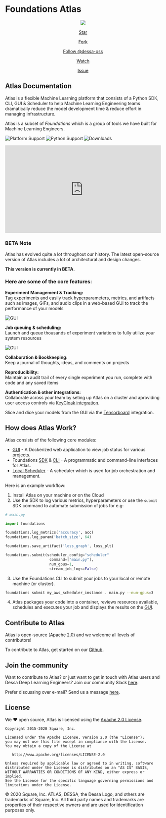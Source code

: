# Foundations Atlas

<p align="center">
  <img src="assets/images/dessa-square-logo.png">
</p>

<!-- Place this tag in your head or just before your close body tag. -->
<script async defer src="https://buttons.github.io/buttons.js"></script>

<div align="center">
<!-- Place this tag where you want the button to render. -->
<a class="github-button" href="https://github.com/dessa-oss/atlas" data-color-scheme="no-preference: light; light: light; dark: dark;" data-icon="octicon-star" data-size="large" data-show-count="true" aria-label="Star dessa-oss/atlas on GitHub">Star</a>

<!-- Place this tag where you want the button to render. -->
<a class="github-button" href="https://github.com/dessa-oss/atlas/fork" data-color-scheme="no-preference: light; light: light; dark: dark;" data-icon="octicon-repo-forked" data-size="large" data-show-count="true" aria-label="Fork dessa-oss/atlas on GitHub">Fork</a>

<!-- Place this tag where you want the button to render. -->
<a class="github-button" href="https://github.com/dessa-oss" data-color-scheme="no-preference: light; light: light; dark: dark;" data-size="large" data-show-count="true" aria-label="Follow @dessa-oss on GitHub">Follow @dessa-oss</a>

<!-- Place this tag where you want the button to render. -->
<a class="github-button" href="https://github.com/dessa-oss/atlas/subscription" data-color-scheme="no-preference: light; light: light; dark: dark;" data-icon="octicon-eye" data-size="large" data-show-count="true" aria-label="Watch dessa-oss/atlas on GitHub">Watch</a>

<!-- Place this tag where you want the button to render. -->
<a class="github-button" href="https://github.com/dessa-oss/atlas/issues" data-color-scheme="no-preference: light; light: light; dark: dark;" data-icon="octicon-issue-opened" data-size="large" data-show-count="true" aria-label="Issue dessa-oss/atlas on GitHub">Issue</a>
</div>

## Atlas Documentation 

Atlas is a flexible Machine Learning platform that consists of a Python SDK, CLI, GUI & Scheduler to help Machine Learning Engineering teams dramatically reduce the model development time & reduce effort in managing infrastructure.

Atlas is a subset of *Foundations* which is a group of tools we have built for Machine Learning Engineers. 

![Platform Support](https://img.shields.io/badge/Platforms-osx%20%7C%20linux%20%7C%20windows-lightgrey "platform")
![Python Support](https://img.shields.io/badge/Python-%3E3.6-brightgreen "python")
![Downloads](https://img.shields.io/badge/Downloads-2000+-brightgreen "downloads")

<div style="position: relative; padding-bottom: 56.25%; height: 0; overflow: hidden; max-width: 100%; height: auto;">
  <iframe src="https://www.youtube.com/embed/YnwtO48UYAU?start=2" frameborder="0" allowfullscreen style="position: absolute; top: 0; left: 0; width: 100%; height: 100%;"></iframe>
</div>

### BETA Note

Atlas has evolved quite a lot throughout our history. The latest open-source version of Atlas includes a lot of architectural and design changes. 

**This version is currently in BETA.**

### Here are some of the core features:

**Experiment Management & Tracking:**
<br>Tag experiments and easily track hyperparameters, metrics, and artifacts such as images, GIFs, and audio clips in a web-based GUI to track the performance of your models

![GUI](https://static.wixstatic.com/media/29a4f1_c8d1a4f9ab1941ab9ade5e934cf8b149~mv2.png/v1/fill/w_1440,h_1024/tumour.png "Artifact GUI")

**Job queuing & scheduling:** <br>Launch and queue thousands of experiment variations to fully utilize your system resources

![GUI](https://static.wixstatic.com/media/29a4f1_ffb0c04ef79843e79dbf2b1fa33a70c4~mv2.png/v1/fill/w_1440,h_1024/Time%20series%20forecast.png "GUI")

**Collaboration & Bookkeeping:** <br>Keep a journal of thoughts, ideas, and comments on projects

**Reproducibility:** <br>
Maintain an audit trail of every single experiment you run, complete with code and any saved items

**Authentication & other integrations:** <br>
Collaborate across your team by seting up Atlas on a cluster and aproviding user access controls via [KeyCloak integration](atlas-modes/authentication.md).

Slice and dice your models from the GUI via the [Tensorboard](gui.md) integration.

## How does Atlas Work?
Atlas consists of the following core modules:

* [GUI](gui.md) - A Dockerized web application to view job status for various projects.  
* Foundations [SDK](sdk-reference/SDK.md) & [CLI](cli.md) - A programmatic and command-line interfaces for Atlas.
* [Local Scheduler](atlas-modes/scheduling.md) - A scheduler which is used for job orchestration and management.

Here is an example workflow: 

1. Install Atlas on your machine or on the Cloud 
2. Use the SDK to log various metrics, hyperparameters or use the `submit` SDK command to automate submission of jobs for e.g:
```python
# main.py

import foundations 

foundations.log_metrics('accuracy', acc)
foundations.log_param('batch_size', 64)

foundations.save_artifact('loss_graph', loss_plt)

foundations.submit(scheduler_config="scheduler"
                    command=["main.py"],
                    num_gpus=1,
                    stream_job_logs=False)
```
3. Use the Foundations CLI to submit your jobs to your local or remote machine (or cluster).
```bash
foundations submit my_aws_scheduler_instance . main.py --num-gpus=3
```
4. Atlas packages your code into a container, reviews resources available, schedules and executes your job and displays the results on the [GUI](gui.md).  

## Contribute to Atlas
Atlas is open-source (Apache 2.0) and we welcome all levels of contributors!

To contribute to Atlas, get started on our [Github](www.github.com/dessa-oss/atlas).

## Join the community 

Want to contribute to Atlas? or just want to get in touch with Atlas users and Dessa Deep Learning Engineers? Join our community Slack [here](https://join.slack.com/t/dessa-community/shared_invite/enQtNzY5ODkxOTc3OTkwLTk4MTg5NmNkOTQ5OWVjNjk2YzY0OWJlNDkwNDlhY2NmNTQzNmRmYjkxNzc2N2JiOTYxZGVkMmFiMjRhYThiYzM). 

Prefer discussing over e-mail? Send us a message [here](https://dessa.com/contact/).

## License

We ❤️ open source, Atlas is licensed using the [Apache 2.0 License](../../../LICENSE.txt). 

```
Copyright 2015-2020 Square, Inc.

Licensed under the Apache License, Version 2.0 (the "License");
you may not use this file except in compliance with the License.
You may obtain a copy of the License at

   http://www.apache.org/licenses/LICENSE-2.0

Unless required by applicable law or agreed to in writing, software
distributed under the License is distributed on an "AS IS" BASIS,
WITHOUT WARRANTIES OR CONDITIONS OF ANY KIND, either express or implied.
See the License for the specific language governing permissions and
limitations under the License.
```

© 2020 Square, Inc. ATLAS, DESSA, the Dessa Logo, and others are trademarks of Square, Inc. All third party names and trademarks are properties of their respective owners and are used for identification purposes only.